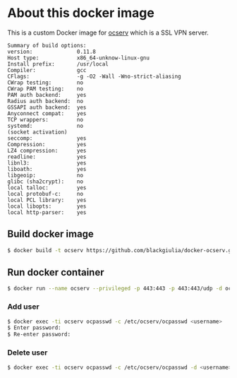 # About this docker image

This is a custom Docker image for [ocserv](http://www.infradead.org/ocserv/) which is a SSL VPN server.
```
Summary of build options:
version:              0.11.8
Host type:            x86_64-unknow-linux-gnu
Install prefix:       /usr/local
Compiler:             gcc
CFlags:               -g -O2 -Wall -Wno-strict-aliasing
CWrap testing:        no
CWrap PAM testing:    no
PAM auth backend:     yes
Radius auth backend:  no
GSSAPI auth backend:  yes
Anyconnect compat:    yes
TCP wrappers:         no
systemd:              no
(socket activation)
seccomp:              yes
Compression:          yes
LZ4 compression:      yes
readline:             yes
libnl3:               yes
liboath:              yes
libgeoip:             no
glibc (sha2crypt):    no
local talloc:         yes
local protobuf-c:     no
local PCL library:    yes
local libopts:        yes
local http-parser:    yes
```

## Build docker image

```bash
$ docker build -t ocserv https://github.com/blackgiulia/docker-ocserv.git
```

## Run docker container

```bash
$ docker run --name ocserv --privileged -p 443:443 -p 443:443/udp -d ocserv
```

### Add user

```bash
$ docker exec -ti ocserv ocpasswd -c /etc/ocserv/ocpasswd <username>
$ Enter password:
$ Re-enter password:
```

### Delete user

```bash
$ docker exec -ti ocserv ocpasswd -c /etc/ocserv/ocpasswd -d <username>
```
